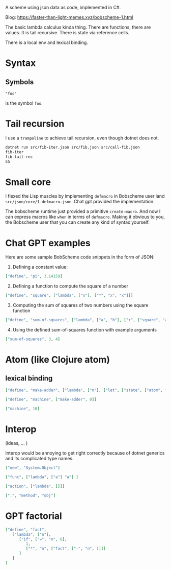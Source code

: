 A scheme using json data as code, implemented in C#.

Blog: <https://faster-than-light-memes.xyz/bobscheme-1.html>

The basic lambda calculus kinda thing. There are functions, there are values.
It is tail recursive. There is state via reference cells.

There is a local env and lexical binding.

# Syntax

## Symbols

```
"foo"
```

is the symbol `foo`.

# Tail recursion

I use a `trampoline` to achieve tail recursion, even though dotnet does not.


```sh
dotnet run src/fib-iter.json src/fib.json src/call-fib.json
fib-iter
fib-tail-rec
55
```

# Small core

I flexed the Lisp muscles by implementing `defmacro` in Bobscheme user land `src/json/core/1-defmacro.json`. 
Chat gpt provided the implementation.

The bobscheme runtime just provided a primitive `create-macro`. And now I can express macros like `when` in
terms of `defmacro`. Making it obvious to you, the Bobscheme user that you can create any kind of syntax yourself.

# Chat GPT examples

Here are some sample BobScheme code snippets in the form of JSON:

1. Defining a constant value:

```json
["define", "pi", 3.14159]
```

2. Defining a function to compute the square of a number
```json
["define", "square", ["lambda", ["x"], ["*", "x", "x"]]]
```

3. Computing the sum of squares of two numbers using the square function
```json
["define", "sum-of-squares", ["lambda", ["a", "b"], ["+", ["square", "a"], ["square", "b"]]]]
```

4. Using the defined sum-of-squares function with example arguments
```json
["sum-of-squares", 3, 4]
```

# Atom (like Clojure atom)

## lexical binding

```json
["define", "make-adder", ["lambda", ["n"], ["let", ["state", ["atom", "n"]], ["lambda", ["i"], ["swap!", "state", "+",  "i"]]]]]

["define", "machine", ["make-adder", 0]]

["machine", 10]
```


# Interop

(ideas, ... )

Interop would be annoying to get right correctly because of dotnet generics and its complicated type names.

```json
["new", "System.Object"]

["func", ["lambda", ["a"] "a"] ]

["action", ["lambda", []]]

[".", "method", "obj"]
```


# GPT factorial

```json
["define", "fact",
   ["lambda", ["n"],
      ["if", ["=", "n", 0],
         1,
         ["*", "n", ["fact", ["-", "n", 1]]]
      ]
   ]
]
```
